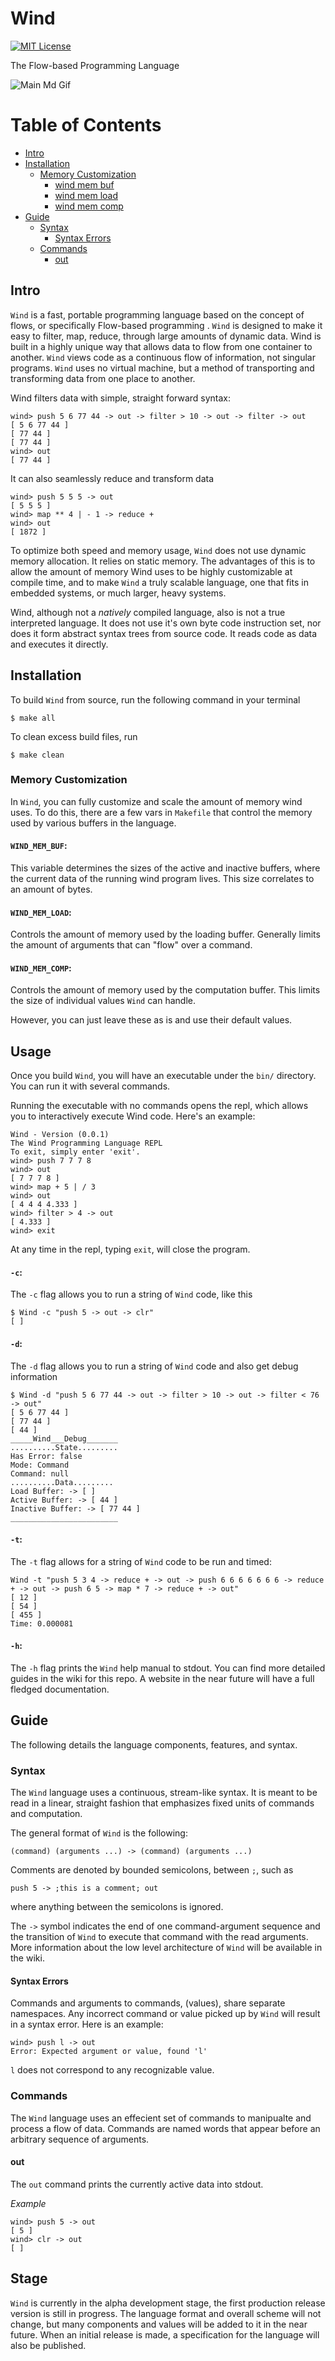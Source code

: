 # Wind

[![MIT License](http://img.shields.io/badge/license-MIT-blue.svg?style=flat)](https://github.com/jweinst1/Wind/blob/master/LICENSE.md)

The Flow-based Programming Language

![Main Md Gif](images/intro_wind.gif)

# Table of Contents

- [Intro](#intro)
- [Installation](#installation)
  - [Memory Customization](#memory-customization)
     - [wind mem buf](#wind_mem_buf)
     - [wind mem load](#wind_mem_load)
     - [wind mem comp](#wind_mem_comp)
- [Guide](#guide)
  - [Syntax](#syntax)
     - [Syntax Errors](#syntax-errors)
  - [Commands](#commands)
     - [out](#out)

## Intro

`Wind` is a fast, portable programming language based on the concept of flows, or specifically Flow-based programming . `Wind` is designed to make it easy to filter, map, reduce, through large amounts of dynamic data. Wind is built in a highly unique way that allows data to flow from one container to another. `Wind` views code as a continuous flow of information, not singular programs. `Wind` uses no virtual machine, but a method of transporting and transforming data from one place to another.

Wind filters data with simple, straight forward syntax:

```
wind> push 5 6 77 44 -> out -> filter > 10 -> out -> filter -> out
[ 5 6 77 44 ]
[ 77 44 ]
[ 77 44 ]
wind> out
[ 77 44 ]
```

It can also seamlessly reduce and transform data

```
wind> push 5 5 5 -> out
[ 5 5 5 ]
wind> map ** 4 | - 1 -> reduce +
wind> out
[ 1872 ]
```

To optimize both speed and memory usage, `Wind` does not use dynamic memory allocation. It relies on static memory. The advantages of this is to allow the amount of memory Wind uses to be highly customizable at compile time, and to make `Wind` a truly scalable language, one that fits in embedded systems, or much larger, heavy systems.

Wind, although not a *natively* compiled language, also is not a true interpreted language. It does not use it's own byte code instruction set, nor does it form abstract syntax trees from source code. It reads code as data and executes it directly.

## Installation

To build `Wind` from source, run the following command in your terminal

```
$ make all
```

To clean excess build files, run

```
$ make clean
```

### Memory Customization

In `Wind`, you can fully customize and scale the amount of memory wind uses. To do this, there are a few vars in `Makefile` that control the memory used by various buffers in the language.

#### `WIND_MEM_BUF`:

This variable determines the sizes of the active and inactive buffers, where the current data of the running wind program lives. This size correlates to an amount of bytes.

#### `WIND_MEM_LOAD`:

Controls the amount of memory used by the loading buffer. Generally limits the amount of arguments that can "flow" over a command.

#### `WIND_MEM_COMP`:

Controls the amount of memory used by the computation buffer. This limits the size of individual values `Wind` can handle.

However, you can just leave these as is and use their default values.

## Usage

Once you build `Wind`, you will have an executable under the `bin/` directory. You can run it with several commands.

Running the executable with no commands opens the repl, which allows you to interactively execute Wind code. Here's an example:

```
Wind - Version (0.0.1)
The Wind Programming Language REPL
To exit, simply enter 'exit'.
wind> push 7 7 7 8
wind> out
[ 7 7 7 8 ]
wind> map + 5 | / 3
wind> out
[ 4 4 4 4.333 ]
wind> filter > 4 -> out
[ 4.333 ]
wind> exit
```
At any time in the repl, typing `exit`, will close the program.

#### `-c`:

The `-c` flag allows you to run a string of `Wind` code, like this

```
$ Wind -c "push 5 -> out -> clr"
[ ]
```

#### `-d`:

The `-d` flag allows you to run a string of `Wind` code and also get debug information

```
$ Wind -d "push 5 6 77 44 -> out -> filter > 10 -> out -> filter < 76 -> out"
[ 5 6 77 44 ]
[ 77 44 ]
[ 44 ]
_____Wind___Debug_______
..........State.........
Has Error: false
Mode: Command
Command: null
..........Data.........
Load Buffer: -> [ ]
Active Buffer: -> [ 44 ]
Inactive Buffer: -> [ 77 44 ]
________________________
```

#### `-t`:

The `-t` flag allows for a string of `Wind` code to be run and timed:

```
Wind -t "push 5 3 4 -> reduce + -> out -> push 6 6 6 6 6 6 6 -> reduce + -> out -> push 6 5 -> map * 7 -> reduce + -> out"
[ 12 ]
[ 54 ]
[ 455 ]
Time: 0.000081
```

#### `-h`:

The `-h` flag prints the `Wind` help manual to stdout. You can find more detailed guides in the wiki for this repo. A website in the near future will have a full fledged documentation.

## Guide

The following details the language components, features, and syntax.

### Syntax

The `Wind` language uses a continuous, stream-like syntax. It is meant to be read in a linear, straight fashion that emphasizes fixed units of commands and computation.

The general format of `Wind` is the following:

```
(command) (arguments ...) -> (command) (arguments ...)
```

Comments are denoted by bounded semicolons, between `;`, such as

```
push 5 -> ;this is a comment; out
```
where anything between the semicolons is ignored.

The `->` symbol indicates the end of one command-argument sequence and the transition of `Wind` to execute that command with the read arguments. More information about the low level architecture of `Wind` will be available in the wiki.

#### Syntax Errors

Commands and arguments to commands, (values), share separate namespaces. Any incorrect command or value picked up by `Wind` will result in a syntax error. Here is an example:

```
wind> push l -> out
Error: Expected argument or value, found 'l'
```
`l` does not correspond to any recognizable value.

### Commands

The `Wind` language uses an effecient set of commands to manipualte and process a flow of data. Commands are named words that appear before an arbitrary sequence of arguments.

#### out

The `out` command prints the currently active data into stdout.

*Example*

```
wind> push 5 -> out
[ 5 ]
wind> clr -> out
[ ]
```


## Stage

`Wind` is currently in the alpha development stage, the first production release version is still in progress. The language format and overall scheme will not change, but many components and values will be added to it in the near future. When an initial release is made, a specification for the language will also be published.
